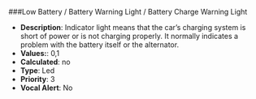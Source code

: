 ###Low Battery / Battery Warning Light / Battery Charge Warning Light

- **Description**: Indicator light means that the car’s charging system is short of power or is not charging properly.
It normally indicates a problem with the battery itself or the alternator. 
- **Values:**: 0,1
- **Calculated**: no
- **Type**: Led
- **Priority**: 3
- **Vocal Alert**: No
